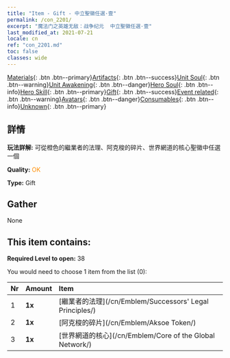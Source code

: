 ```yaml
---
title: "Item - Gift - 中立聖徽任選·壹"
permalink: /con_2201/
excerpt: "魔法门之英雄无敌：战争纪元  中立聖徽任選·壹"
last_modified_at: 2021-07-21
locale: cn
ref: "con_2201.md"
toc: false
classes: wide
---
```

 [Materials](/ItemsCN/){: .btn .btn--primary}[Artifacts](/ItemsCN/Artifacts/){: .btn .btn--success}[Unit Soul](/ItemsCN/UnitSoul/){: .btn .btn--warning}[Unit Awakening](/ItemsCN/UnitAwakening/){: .btn .btn--danger}[Hero Soul](/ItemsCN/HeroSoul/){: .btn .btn--info}[Hero Skill](/ItemsCN/HeroSkill/){: .btn .btn--primary}[Gift](/ItemsCN/Gift/){: .btn .btn--success}[Event related](/ItemsCN/Events/){: .btn .btn--warning}[Avatars](/ItemsCN/Avatars/){: .btn .btn--danger}[Consumables](/ItemsCN/Consumables/){: .btn .btn--info}[Unknown](/ItemsCN/Unknown/){: .btn .btn--primary}

## 詳情
 **玩法詳解:** 可從橙色的繼業者的法理、阿克梭的碎片、世界網道的核心聖徽中任選一個

 **Quality:** <span style="color: #FF8C00">OK</span>

 **Type:** Gift

## Gather

  None

## This item contains:

 **Required Level to open:** 38

 You would need to choose 1 item from the list (0):

  | Nr | Amount |     Item    |
  |:---|:-------|:------------|
  | 1 |  **1x** | [繼業者的法理](/cn/Emblem/Successors' Legal Principles/) |  | 
  | 2 |  **1x** | [阿克梭的碎片](/cn/Emblem/Aksoe Token/) |  | 
  | 3 |  **1x** | [世界網道的核心](/cn/Emblem/Core of the Global Network/) |  | 
